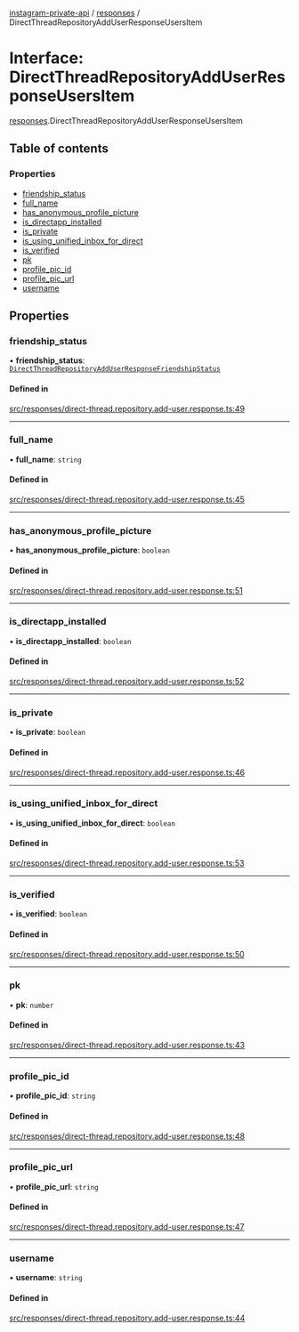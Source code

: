 [instagram-private-api](../../README.md) / [responses](../../modules/responses.md) / DirectThreadRepositoryAddUserResponseUsersItem

# Interface: DirectThreadRepositoryAddUserResponseUsersItem

[responses](../../modules/responses.md).DirectThreadRepositoryAddUserResponseUsersItem

## Table of contents

### Properties

- [friendship\_status](DirectThreadRepositoryAddUserResponseUsersItem.md#friendship_status)
- [full\_name](DirectThreadRepositoryAddUserResponseUsersItem.md#full_name)
- [has\_anonymous\_profile\_picture](DirectThreadRepositoryAddUserResponseUsersItem.md#has_anonymous_profile_picture)
- [is\_directapp\_installed](DirectThreadRepositoryAddUserResponseUsersItem.md#is_directapp_installed)
- [is\_private](DirectThreadRepositoryAddUserResponseUsersItem.md#is_private)
- [is\_using\_unified\_inbox\_for\_direct](DirectThreadRepositoryAddUserResponseUsersItem.md#is_using_unified_inbox_for_direct)
- [is\_verified](DirectThreadRepositoryAddUserResponseUsersItem.md#is_verified)
- [pk](DirectThreadRepositoryAddUserResponseUsersItem.md#pk)
- [profile\_pic\_id](DirectThreadRepositoryAddUserResponseUsersItem.md#profile_pic_id)
- [profile\_pic\_url](DirectThreadRepositoryAddUserResponseUsersItem.md#profile_pic_url)
- [username](DirectThreadRepositoryAddUserResponseUsersItem.md#username)

## Properties

### friendship\_status

• **friendship\_status**: [`DirectThreadRepositoryAddUserResponseFriendshipStatus`](DirectThreadRepositoryAddUserResponseFriendshipStatus.md)

#### Defined in

[src/responses/direct-thread.repository.add-user.response.ts:49](https://github.com/Nerixyz/instagram-private-api/blob/b3351b9/src/responses/direct-thread.repository.add-user.response.ts#L49)

___

### full\_name

• **full\_name**: `string`

#### Defined in

[src/responses/direct-thread.repository.add-user.response.ts:45](https://github.com/Nerixyz/instagram-private-api/blob/b3351b9/src/responses/direct-thread.repository.add-user.response.ts#L45)

___

### has\_anonymous\_profile\_picture

• **has\_anonymous\_profile\_picture**: `boolean`

#### Defined in

[src/responses/direct-thread.repository.add-user.response.ts:51](https://github.com/Nerixyz/instagram-private-api/blob/b3351b9/src/responses/direct-thread.repository.add-user.response.ts#L51)

___

### is\_directapp\_installed

• **is\_directapp\_installed**: `boolean`

#### Defined in

[src/responses/direct-thread.repository.add-user.response.ts:52](https://github.com/Nerixyz/instagram-private-api/blob/b3351b9/src/responses/direct-thread.repository.add-user.response.ts#L52)

___

### is\_private

• **is\_private**: `boolean`

#### Defined in

[src/responses/direct-thread.repository.add-user.response.ts:46](https://github.com/Nerixyz/instagram-private-api/blob/b3351b9/src/responses/direct-thread.repository.add-user.response.ts#L46)

___

### is\_using\_unified\_inbox\_for\_direct

• **is\_using\_unified\_inbox\_for\_direct**: `boolean`

#### Defined in

[src/responses/direct-thread.repository.add-user.response.ts:53](https://github.com/Nerixyz/instagram-private-api/blob/b3351b9/src/responses/direct-thread.repository.add-user.response.ts#L53)

___

### is\_verified

• **is\_verified**: `boolean`

#### Defined in

[src/responses/direct-thread.repository.add-user.response.ts:50](https://github.com/Nerixyz/instagram-private-api/blob/b3351b9/src/responses/direct-thread.repository.add-user.response.ts#L50)

___

### pk

• **pk**: `number`

#### Defined in

[src/responses/direct-thread.repository.add-user.response.ts:43](https://github.com/Nerixyz/instagram-private-api/blob/b3351b9/src/responses/direct-thread.repository.add-user.response.ts#L43)

___

### profile\_pic\_id

• **profile\_pic\_id**: `string`

#### Defined in

[src/responses/direct-thread.repository.add-user.response.ts:48](https://github.com/Nerixyz/instagram-private-api/blob/b3351b9/src/responses/direct-thread.repository.add-user.response.ts#L48)

___

### profile\_pic\_url

• **profile\_pic\_url**: `string`

#### Defined in

[src/responses/direct-thread.repository.add-user.response.ts:47](https://github.com/Nerixyz/instagram-private-api/blob/b3351b9/src/responses/direct-thread.repository.add-user.response.ts#L47)

___

### username

• **username**: `string`

#### Defined in

[src/responses/direct-thread.repository.add-user.response.ts:44](https://github.com/Nerixyz/instagram-private-api/blob/b3351b9/src/responses/direct-thread.repository.add-user.response.ts#L44)
